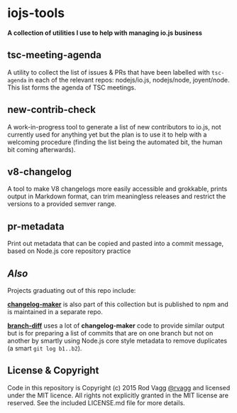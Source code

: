 # iojs-tools

**A collection of utilities I use to help with managing io.js business**

## tsc-meeting-agenda

A utility to collect the list of issues & PRs that have been labelled with `tsc-agenda` in each of the relevant repos: nodejs/io.js, nodejs/node, joyent/node. This list forms the agenda of TSC meetings.

## new-contrib-check

A work-in-progress tool to generate a list of new contributors to io.js, not currently used for anything yet but the plan is to use it to help with a welcoming procedure (finding the list being the automated bit, the human bit coming afterwards).

## v8-changelog

A tool to make V8 changelogs more easily accessible and grokkable, prints output in Markdown format, can trim meaningless releases and restrict the versions to a provided semver range.

## pr-metadata

Print out metadata that can be copied and pasted into a commit message, based on Node.js core repository practice

## _Also_

Projects graduating out of this repo include:

**[changelog-maker](https://github.com/rvagg/changelog-maker)** is also part of this collection but is published to npm and is maintained in a separate repo.

**[branch-diff](https://github.com/rvagg/branch-diff)** uses a lot of **changelog-maker** code to provide similar output but is for preparing a list of commits that are on one branch but not on another by smartly using Node.js core style metadata to remove duplicates (a smart `git log b1..b2`).

## License & Copyright

Code in this repository is Copyright (c) 2015 Rod Vagg [@rvagg](https://twitter.com/rvagg) and licensed under the MIT licence. All rights not explicitly granted in the MIT license are reserved. See the included LICENSE.md file for more details.

